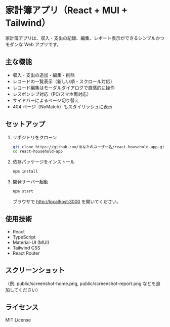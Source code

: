 # 家計簿アプリ（React + MUI + Tailwind）

家計簿アプリは、収入・支出の記録、編集、レポート表示ができるシンプルかつモダンな Web アプリです。

## 主な機能

-   収入・支出の追加・編集・削除
-   レコードの一覧表示（新しい順・スクロール対応）
-   レコード編集はモーダルダイアログで直感的に操作
-   レスポンシブ対応（PC/スマホ両対応）
-   サイドバーによるページ切り替え
-   404 ページ（NoMatch）もスタイリッシュに表示

## セットアップ

1. リポジトリをクローン
    ```bash
    git clone https://github.com/あなたのユーザー名/react-household-app.git
    cd react-household-app
    ```
2. 依存パッケージをインストール
    ```bash
    npm install
    ```
3. 開発サーバー起動
    ```bash
    npm start
    ```
    ブラウザで [http://localhost:3000](http://localhost:3000) を開いてください。

## 使用技術

-   React
-   TypeScript
-   Material-UI (MUI)
-   Tailwind CSS
-   React Router

## スクリーンショット

（例: public/screenshot-home.png, public/screenshot-report.png などを追加してください）

## ライセンス

MIT License

